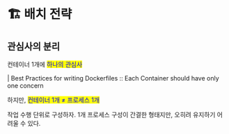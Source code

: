 # 🏗️ 배치 전략

## 관심사의 분리

컨테이너 1개에 <mark style="color:blue;">하나의 관심사</mark>&#x20;

\| Best Practices for writing Dockerfiles :: Each Container should have only one concern



하지만,   <mark style="color:blue;">컨테이너 1개 ≠ 프로세스 1개</mark>

작업  수행 단위로 구성하자.   1개 프로세스 구성이 간결한 형태지만, 오히려 유지하기 어려울 수 있다.
